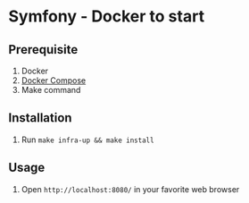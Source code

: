 # Symfony - Docker to start

## Prerequisite

1. Docker
1. [Docker Compose](https://docs.docker.com/compose/install/)
1. Make command

## Installation

1. Run `make infra-up && make install`

## Usage

1. Open `http://localhost:8080/` in your favorite web browser
